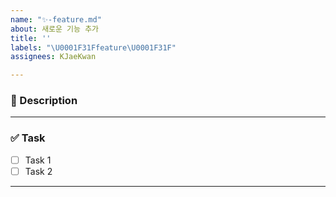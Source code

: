 ```yaml
---
name: "✨-feature.md"
about: 새로운 기능 추가
title: ''
labels: "\U0001F31Ffeature\U0001F31F"
assignees: KJaeKwan

---
```


### **📌 Description**

---


### ✅ Task
- [ ] Task 1
- [ ] Task 2

---
